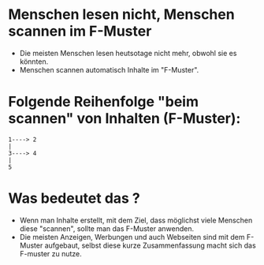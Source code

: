 # Menschen lesen nicht, Menschen scannen im F-Muster
- Die meisten Menschen lesen heutsotage nicht mehr, obwohl sie es könnten.
- Menschen scannen automatisch Inhalte im "F-Muster". 


# Folgende Reihenfolge "beim scannen" von Inhalten (F-Muster):
```
1----> 2
|
3----> 4
|
5
```

# Was bedeutet das ?
- Wenn man Inhalte erstellt, mit dem Ziel, dass möglichst viele Menschen diese "scannen", sollte man das F-Muster anwenden.
- Die meisten Anzeigen, Werbungen und auch Webseiten sind mit dem F-Muster aufgebaut, selbst diese kurze Zusammenfassung macht sich das F-muster zu nutze.
